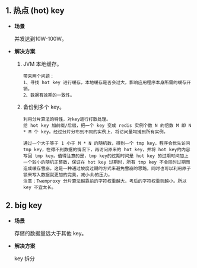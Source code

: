 ## 1. 热点 (hot) key

* **场景**

  并发达到10W-100W。

* **解决方案**

  1. JVM 本地缓存。

     ~~~
     带来两个问题：
     1、寻找 hot key 进行缓存，本地缓存是否会过大，影响应用程序本身所需的缓存开销。
     2、数据有效期的一致性。
     ~~~

  2. 备份到多个 key。

     ~~~
     利用分片算法的特性，对key进行打散处理。
     给 hot key 加前缀/后缀，把一个 key 变成 redis 实例个数 N 的倍数 M 即 N * M 个 key。经过分片分布到不同的实例上，将访问量均摊到所有实例。
     
     通过一个大于等于 1 小于 M * N 的随机数，得到一个 tmp key，程序会优先访问tmp key，在得不到数据的情况下，再访问原来的 hot key，并将 hot key的内容写回 tmp key。值得注意的是，tmp key的过期时间是 hot key 的过期时间加上一个较小的随机正整数，保证在 hot key 过期时，所有 tmp key 不会同时过期而造成缓存雪崩。这是一种通过坡度过期的方式来避免雪崩的思路，同时也可以利用原子锁来写入数据就更加的完美，减小db的压力。
     注意：Twemproxy 分片算法越靠前的字符权重越大，考后的字符权重则越小。所以 key 不宜太长。
     ~~~

     

## 2. big key

* **场景**

  存储的数据量远大于其他 key。

* **解决方案**

  key 拆分

